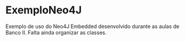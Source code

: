 # ExemploNeo4J
Exemplo de uso do Neo4J Embedded desenvolvido durante as aulas de Banco II. Falta ainda organizar as classes.
